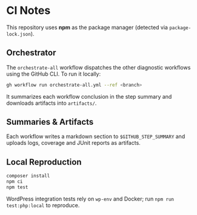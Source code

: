 # CI Notes

This repository uses **npm** as the package manager (detected via `package-lock.json`).

## Orchestrator

The `orchestrate-all` workflow dispatches the other diagnostic workflows using the GitHub CLI.
To run it locally:

```bash
gh workflow run orchestrate-all.yml --ref <branch>
```

It summarizes each workflow conclusion in the step summary and downloads artifacts into `artifacts/`.

## Summaries & Artifacts

Each workflow writes a markdown section to `$GITHUB_STEP_SUMMARY` and uploads logs, coverage and JUnit reports as artifacts.

## Local Reproduction

```bash
composer install
npm ci
npm test
```

WordPress integration tests rely on `wp-env` and Docker; run `npm run test:php:local` to reproduce.
